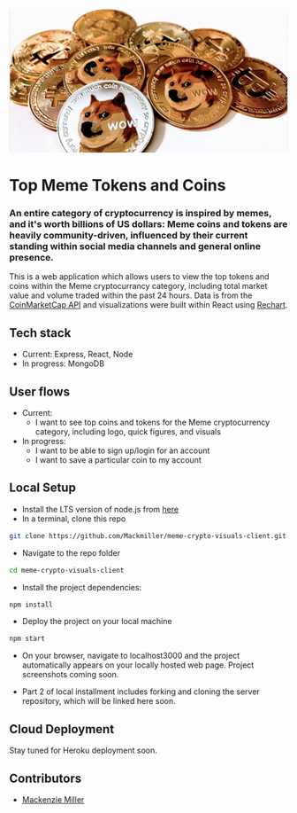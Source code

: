 <img alt="header" src="doge1.png">

# Top Meme Tokens and Coins

### An entire category of cryptocurrency is inspired by memes, and it's worth billions of US dollars: Meme coins and tokens are heavily community-driven, influenced by their current standing within social media channels and general online presence.
This is a web application which allows users to view the top tokens and coins within the Meme cryptocurrancy category, including total market value and volume traded within the past 24 hours. Data is from the [CoinMarketCap API](https://coinmarketcap.com/api/documentation/v1/) and visualizations were built within React using [Rechart](https://recharts.org/en-US).

## Tech stack

- Current: Express, React, Node 
- In progress: MongoDB

## User flows

- Current:
    - I want to see top coins and tokens for the Meme cryptocurrency category, including logo, quick figures, and visuals
- In progress:
    - I want to be able to sign up/login for an account
    - I want to save a particular coin to my account

## Local Setup

- Install the LTS version of node.js from [here](https://nodejs.org/en/)
- In a terminal, clone this repo

```sh
git clone https://github.com/Mackmiller/meme-crypto-visuals-client.git
```

- Navigate to the repo folder

```sh
cd meme-crypto-visuals-client
```

- Install the project dependencies:

```sh
npm install
```

- Deploy the project on your local machine

```sh
npm start
```

- On your browser, navigate to localhost3000 and the project automatically appears on your locally hosted web page. Project screenshots coming soon.

- Part 2 of local installment includes forking and cloning the server repository, which will be linked here soon.

## Cloud Deployment

Stay tuned for Heroku deployment soon.

## Contributors

- [Mackenzie Miller](https://github.com/Mackmiller)
